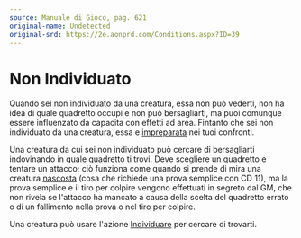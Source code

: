 ```yaml
---
source: Manuale di Gioco, pag. 621
original-name: Undetected
original-srd: https://2e.aonprd.com/Conditions.aspx?ID=39
---
```


# Non Individuato

Quando sei non individuato da una creatura, essa non può vederti, non ha idea di
quale quadretto occupi e non può bersagliarti, ma puoi comunque essere
influenzato da capacita con effetti ad area. Fintanto che sei non individuato da
una creatura, essa e [impreparata](/condizioni/impreparato) nei tuoi confronti.

Una creatura da cui sei non individuato può cercare di bersagliarti indovinando
in quale quadretto ti trovi. Deve scegliere un quadretto e tentare un attacco;
ciò funziona come quando si prende di mira una creatura
[nascosta](/condizioni/nascosto) (cosa che richiede una prova semplice con CD
11), ma la prova semplice e il tiro per colpire vengono effettuati in segreto
dal GM, che non rivela se l'attacco ha mancato a causa della scelta del
quadretto errato o di un fallimento nella prova o nel tiro per colpire.

Una creatura può usare l'azione [Individuare](/azioni/base/individuare) per
cercare di trovarti.
